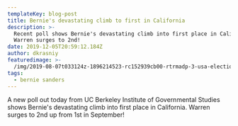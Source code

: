 ```yaml
---
templateKey: blog-post
title: Bernie's devastating climb to first in California
description: >-
  Recent poll shows Bernie's devastating climb into first place in California.
  Warren surges to 2nd! 
date: 2019-12-05T20:59:12.184Z
author: dkrasniy
featuredimage: >-
  /img/2019-08-07t033124z-1896214523-rc152939cb00-rtrmadp-3-usa-election-sanders.jpg
tags:
  - bernie sanders
---
```

A new poll out today from UC Berkeley Institute of Governmental Studies shows Bernie's devastating climb into first place in California. Warren surges to 2nd up from 1st in September!
